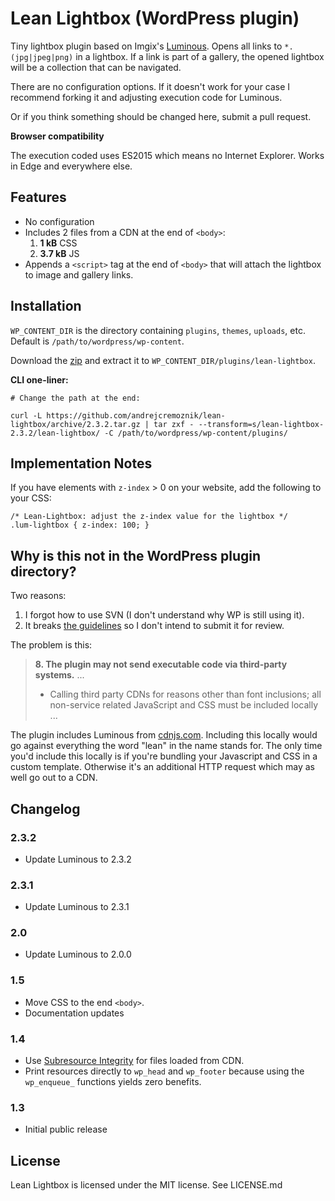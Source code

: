 # Lean Lightbox (WordPress plugin)

Tiny lightbox plugin based on Imgix's [Luminous](https://github.com/imgix/luminous). Opens all links to `*.(jpg|jpeg|png)` in a lightbox. If a link is part of a gallery, the opened lightbox will be a collection that can be navigated.

There are no configuration options. If it doesn't work for your case I recommend forking it and adjusting execution code for Luminous.

Or if you think something should be changed here, submit a pull request.

**Browser compatibility**

The execution coded uses ES2015 which means no Internet Explorer. Works in Edge and everywhere else.


## Features

* No configuration
* Includes 2 files from a CDN at the end of `<body>`:
  1. **1 kB** CSS
  2. **3.7 kB** JS
* Appends a `<script>` tag at the end of `<body>` that will attach the lightbox to image and gallery links.


## Installation

`WP_CONTENT_DIR` is the directory containing `plugins`, `themes`, `uploads`, etc. Default is `/path/to/wordpress/wp-content`.

Download the [zip](https://github.com/andrejcremoznik/lean-lightbox/archive/2.3.2.zip) and extract it to `WP_CONTENT_DIR/plugins/lean-lightbox`.

**CLI one-liner:**

```
# Change the path at the end:

curl -L https://github.com/andrejcremoznik/lean-lightbox/archive/2.3.2.tar.gz | tar zxf - --transform=s/lean-lightbox-2.3.2/lean-lightbox/ -C /path/to/wordpress/wp-content/plugins/
```


## Implementation Notes

If you have elements with `z-index` > 0 on your website, add the following to your CSS:

```
/* Lean-Lightbox: adjust the z-index value for the lightbox */
.lum-lightbox { z-index: 100; }
```


## Why is this not in the WordPress plugin directory?

Two reasons:

1. I forgot how to use SVN (I don't understand why WP is still using it).
2. It breaks [the guidelines](https://developer.wordpress.org/plugins/wordpress-org/detailed-plugin-guidelines/#8-the-plugin-may-not-send-executable-code-via-third-party-systems) so I don't intend to submit it for review.

The problem is this:

> **8. The plugin may not send executable code via third-party systems.**
> ...
> * Calling third party CDNs for reasons other than font inclusions; all non-service related JavaScript and CSS must be included locally
> ...

The plugin includes Luminous from [cdnjs.com](https://cdnjs.com/libraries/luminous-lightbox). Including this locally would go against everything the word "lean" in the name stands for. The only time you'd include this locally is if you're bundling your Javascript and CSS in a custom template. Otherwise it's an additional HTTP request which may as well go out to a CDN.


## Changelog

### 2.3.2

* Update Luminous to 2.3.2

### 2.3.1

* Update Luminous to 2.3.1

### 2.0

* Update Luminous to 2.0.0

### 1.5

* Move CSS to the end `<body>`.
* Documentation updates

### 1.4

* Use [Subresource Integrity](https://developer.mozilla.org/en-US/docs/Web/Security/Subresource_Integrity) for files loaded from CDN.
* Print resources directly to `wp_head` and `wp_footer` because using the `wp_enqueue_` functions yields zero benefits.

### 1.3

* Initial public release


## License

Lean Lightbox is licensed under the MIT license. See LICENSE.md
